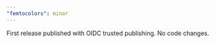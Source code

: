 ```yaml
---
"femtocolors": minor
---
```


First release published with OIDC trusted publishing. No code changes.
